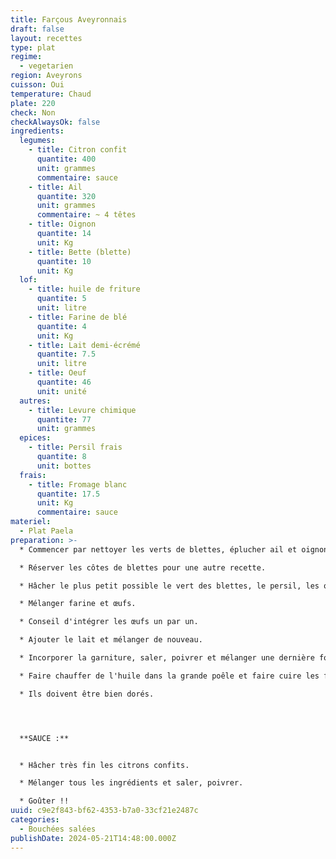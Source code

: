 ```yaml
---
title: Farçous Aveyronnais
draft: false
layout: recettes
type: plat
regime:
  - vegetarien
region: Aveyrons
cuisson: Oui
temperature: Chaud
plate: 220
check: Non
checkAlwaysOk: false
ingredients:
  legumes:
    - title: Citron confit
      quantite: 400
      unit: grammes
      commentaire: sauce
    - title: Ail
      quantite: 320
      unit: grammes
      commentaire: ~ 4 têtes
    - title: Oignon
      quantite: 14
      unit: Kg
    - title: Bette (blette)
      quantite: 10
      unit: Kg
  lof:
    - title: huile de friture
      quantite: 5
      unit: litre
    - title: Farine de blé
      quantite: 4
      unit: Kg
    - title: Lait demi-écrémé
      quantite: 7.5
      unit: litre
    - title: Oeuf
      quantite: 46
      unit: unité
  autres:
    - title: Levure chimique
      quantite: 77
      unit: grammes
  epices:
    - title: Persil frais
      quantite: 8
      unit: bottes
  frais:
    - title: Fromage blanc
      quantite: 17.5
      unit: Kg
      commentaire: sauce
materiel:
  - Plat Paela
preparation: >-
  * Commencer par nettoyer les verts de blettes, éplucher ail et oignon.

  * Réserver les côtes de blettes pour une autre recette.

  * Hâcher le plus petit possible le vert des blettes, le persil, les oignons et l'ail. Ou tout mixer.

  * Mélanger farine et œufs.

  * Conseil d'intégrer les œufs un par un.

  * Ajouter le lait et mélanger de nouveau.

  * Incorporer la garniture, saler, poivrer et mélanger une dernière fois.

  * Faire chauffer de l'huile dans la grande poêle et faire cuire les farçous quelques minutes.

  * Ils doivent être bien dorés.




  **SAUCE :**


  * Hâcher très fin les citrons confits.

  * Mélanger tous les ingrédients et saler, poivrer.

  * Goûter !!
uuid: c9e2f843-bf62-4353-b7a0-33cf21e2487c
categories:
  - Bouchées salées
publishDate: 2024-05-21T14:48:00.000Z
---
```

